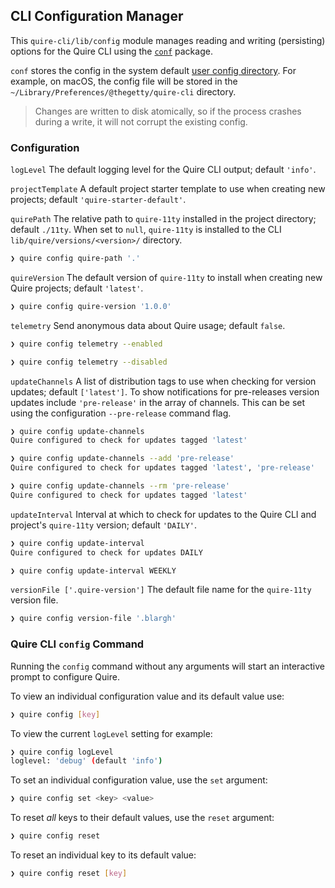 ## CLI Configuration Manager

This `quire-cli/lib/config` module manages reading and writing (persisting) options for the Quire CLI using the [`conf`](https://github.com/sindresorhus/conf) package.

`conf` stores the config in the system default [user config directory](https://github.com/sindresorhus/env-paths#pathsconfig). For example, on macOS, the config file will be stored in the `~/Library/Preferences/@thegetty/quire-cli` directory.

> Changes are written to disk atomically, so if the process crashes during a write, it will not corrupt the existing config.

### Configuration

`logLevel` The default logging level for the Quire CLI output; default `'info'`.

`projectTemplate` A default project starter template to use when creating new projects; default `'quire-starter-default'`.

`quirePath` The relative path to `quire-11ty` installed in the project directory; default `./11ty`. When set to `null`, `quire-11ty` is installed to the CLI `lib/quire/versions/<version>/` directory.

```sh
❯ quire config quire-path '.'
```

`quireVersion` The default version of `quire-11ty` to install when creating new Quire projects; default `'latest'`.

```sh
❯ quire config quire-version '1.0.0'
```

`telemetry` Send anonymous data about Quire usage; default `false`.

```sh
❯ quire config telemetry --enabled
```

```sh
❯ quire config telemetry --disabled
```

`updateChannels` A list of distribution tags to use when checking for version updates; default `['latest']`. To show notifications for pre-releases version updates include `'pre-release'` in the array of channels. This can be set using the configuration `--pre-release` command flag.

```sh
❯ quire config update-channels
Quire configured to check for updates tagged 'latest'
```

```sh
❯ quire config update-channels --add 'pre-release'
Quire configured to check for updates tagged 'latest', 'pre-release'
```

```sh
❯ quire config update-channels --rm 'pre-release'
Quire configured to check for updates tagged 'latest'
```

`updateInterval` Interval at which to check for updates to the Quire CLI and project's `quire-11ty` version; default `'DAILY'`.

```sh
❯ quire config update-interval
Quire configured to check for updates DAILY
```

```sh
❯ quire config update-interval WEEKLY
```

`versionFile ['.quire-version']` The default file name for the `quire-11ty` version file.

```sh
❯ quire config version-file '.blargh'
```

### Quire CLI `config` Command

Running the `config` command without any arguments will start an interactive prompt to configure Quire.

To view an individual configuration value and its default value use:

```sh
❯ quire config [key]
```

To view the current `logLevel` setting for example:

```sh
❯ quire config logLevel
loglevel: 'debug' (default 'info')
```

To set an individual configuration value, use the `set` argument:

```sh
❯ quire config set <key> <value>
```

To reset *all* keys to their default values, use the `reset` argument:

```sh
❯ quire config reset
```

To reset an individual key to its default value:

```sh
❯ quire config reset [key]
```
